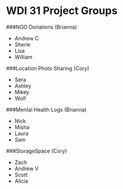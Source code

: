 # WDI 31 Project Groups

###NGO Donations  (Brianna)  
-  Andrew C  
-  Sherie  
-  Lisa  
-  William  
  

###Location Photo Sharing  (Cory)  
-  Sera
-  Ashley  
-  Mikey  
-  Wolf  

###Mental Health Logs  (Brianna)  
-  Nick  
-  Misha  
-  Laura  
-  Sam  

###StorageSpace  (Cory)    
-  Zach  
-  Andrew V  
-  Scott  
-  Alicia  


